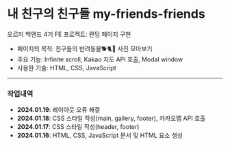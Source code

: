 # 내 친구의 친구들 my-friends-friends
오르미 백엔드 4기 FE 프로젝트: 랜딩 페이지 구현  

+ 페이지의 목적: 친구들의 반려동물🐕🐈🦎 사진 모아보기
+ 주요 기능: Infinite scroll, Kakao 지도 API 호출, Modal window
+ 사용한 기술: HTML, CSS, JavaScript
  
---
  
### 작업내역
+ **2024.01.19**: 레이아웃 오류 해결
+ **2024.01.18**: CSS 스타일 작성(main, gallery, footer), 카카오맵 API 호출
+ **2024.01.17**: CSS 스타일 작성(header, footer)
+ **2024.01.16**: HTML, CSS, JavaScript 문서 및 HTML 요소 생성
